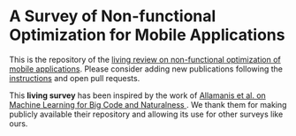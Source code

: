 # A Survey of Non-functional Optimization for Mobile Applications

This is the repository of the [living review on non-functional optimization of mobile applications](https://solar.cs.ucl.ac.uk/appoptimization.github.io/).
Please consider adding new publications following the [instructions](https://solar.cs.ucl.ac.uk/appoptimization.github.io/contribution.html) and open pull requests.

This **living survey** has been inspired by the work of [Allamanis et al. on Machine Learning for Big Code and Naturalness ](https://ml4code.github.io/). We thank them for making publicly available their repository and allowing its use for other surveys like ours.
